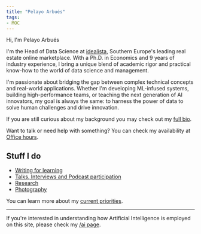 ```yaml
---
title: "Pelayo Arbués"
tags:
- MOC
---
```


Hi, I'm Pelayo Arbués

I'm the Head of Data Science at [idealista](https://www.idealista.com), Southern Europe's leading real estate online marketplace. With a Ph.D. in Economics and 9 years of industry experience, I bring a unique blend of academic rigor and practical know-how to the world of data science and management.

I'm passionate about bridging the gap between complex technical concepts and real-world applications. Whether I'm developing ML-infused systems, building high-performance teams, or teaching the next generation of AI innovators, my goal is always the same: to harness the power of data to solve human challenges and drive innovation.

If you are still curious about my background you may check out my [full bio](mocs/Bio.md).

Want to talk or need help with something? You can check my availability at [Office hours](notes/Office%20hours.md). 

## Stuff I do

- [Writing for learning](mocs/digital-garden.md)
- [Talks, Interviews and Podcast participation](mocs/moc-public-appearances.md)
- [Research](mocs/moc-research.md)
- [Photography](photography/index.md)

You can learn more about my [current priorities](mocs/now.md).

---
If you're interested in understanding how Artificial Intelligence is employed on this site, please check my [/ai page](mocs/ai.md).